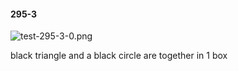 #### 295-3
![test-295-3-0.png](https://github.com/lil-lab/nlvr/raw/master/nlvr/test/images/2/test-295-3-0.png "test-295-3-0.png")

black triangle and a black circle are together in 1 box
